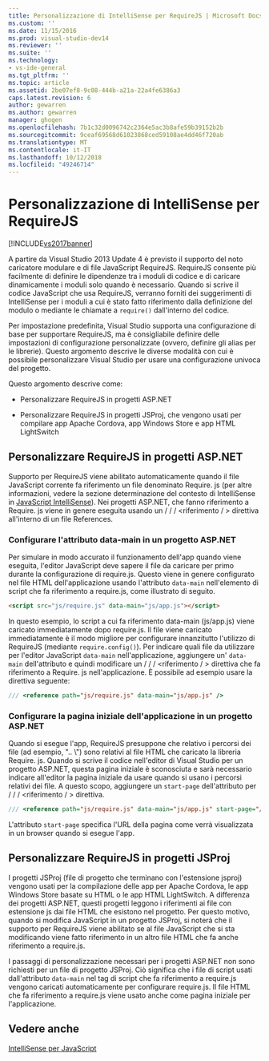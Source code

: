 ```yaml
---
title: Personalizzazione di IntelliSense per RequireJS | Microsoft Docs
ms.custom: ''
ms.date: 11/15/2016
ms.prod: visual-studio-dev14
ms.reviewer: ''
ms.suite: ''
ms.technology:
- vs-ide-general
ms.tgt_pltfrm: ''
ms.topic: article
ms.assetid: 2be07ef8-9c08-444b-a21a-22a4fe6386a3
caps.latest.revision: 6
author: gewarren
ms.author: gewarren
manager: ghogen
ms.openlocfilehash: 7b1c32d0096742c2364e5ac3b8afe59b39152b2b
ms.sourcegitcommit: 9ceaf69568d61023868ced59108ae4dd46f720ab
ms.translationtype: MT
ms.contentlocale: it-IT
ms.lasthandoff: 10/12/2018
ms.locfileid: "49246714"
---
```

# <a name="customizing-intellisense-for-requirejs"></a>Personalizzazione di IntelliSense per RequireJS
[!INCLUDE[vs2017banner](../includes/vs2017banner.md)]

A partire da Visual Studio 2013 Update 4 è previsto il supporto del noto caricatore modulare e di file JavaScript RequireJS. RequireJS consente più facilmente di definire le dipendenze tra i moduli di codice e di caricare dinamicamente i moduli solo quando è necessario. Quando si scrive il codice JavaScript che usa RequireJS, verranno forniti dei suggerimenti di IntelliSense per i moduli a cui è stato fatto riferimento dalla definizione del modulo o mediante le chiamate a `require()` dall'interno del codice.  
  
 Per impostazione predefinita, Visual Studio supporta una configurazione di base per supportare RequireJS, ma è consigliabile definire delle impostazioni di configurazione personalizzate (ovvero, definire gli alias per le librerie). Questo argomento descrive le diverse modalità con cui è possibile personalizzare Visual Studio per usare una configurazione univoca del progetto.  
  
 Questo argomento descrive come:  
  
-   Personalizzare RequireJS in progetti ASP.NET  
  
-   Personalizzare RequireJS in progetti JSProj, che vengono usati per compilare app Apache Cordova, app Windows Store e app HTML LightSwitch  
  
## <a name="customize-requirejs-in-aspnet-projects"></a>Personalizzare RequireJS in progetti ASP.NET  
 Supporto per RequireJS viene abilitato automaticamente quando il file JavaScript corrente fa riferimento un file denominato Require. js (per altre informazioni, vedere la sezione determinazione del contesto di IntelliSense in [JavaScript IntelliSense](../ide/javascript-intellisense.md)). Nei progetti ASP.NET, che fanno riferimento a Require. js viene in genere eseguita usando un / / / \<riferimento / > direttiva all'interno di un file References.  
  
### <a name="configure-the-data-main-attribute-in-an-aspnet-project"></a>Configurare l'attributo data-main in un progetto ASP.NET  
 Per simulare in modo accurato il funzionamento dell'app quando viene eseguita, l'editor JavaScript deve sapere il file da caricare per primo durante la configurazione di require.js. Questo viene in genere configurato nel file HTML dell'applicazione usando l'attributo `data-main` nell'elemento di script che fa riferimento a require.js, come illustrato di seguito.  
  
```html  
<script src="js/require.js" data-main="js/app.js"></script>  
```  
  
 In questo esempio, lo script a cui fa riferimento data-main (js/app.js) viene caricato immediatamente dopo require.js. Il file viene caricato immediatamente è il modo migliore per configurare innanzitutto l'utilizzo di RequireJS (mediante `require.config()`). Per indicare quali file da utilizzare per l'editor JavaScript `data-main` nell'applicazione, aggiungere un' `data-main` dell'attributo e quindi modificare un / / / \<riferimento / > direttiva che fa riferimento a Require. js nell'applicazione. È possibile ad esempio usare la direttiva seguente:  
  
```javascript  
/// <reference path="js/require.js" data-main="js/app.js" />  
```  
  
### <a name="configure-the-application-start-page-in-an-aspnet-project"></a>Configurare la pagina iniziale dell'applicazione in un progetto ASP.NET  
 Quando si esegue l'app, RequireJS presuppone che relativo i percorsi dei file (ad esempio, ".. \\") sono relativi al file HTML che caricato la libreria Require. js. Quando si scrive il codice nell'editor di Visual Studio per un progetto ASP.NET, questa pagina iniziale è sconosciuta e sarà necessario indicare all'editor la pagina iniziale da usare quando si usano i percorsi relativi dei file. A questo scopo, aggiungere un `start-page` dell'attributo per / / / \<riferimento / > direttiva.  
  
```javascript  
/// <reference path="js/require.js" data-main="js/app.js" start-page="/app/index.html" />  
```  
  
 L'attributo `start-page` specifica l'URL della pagina come verrà visualizzata in un browser quando si esegue l'app.  
  
## <a name="customize-requirejs-in-jsproj-projects"></a>Personalizzare RequireJS in progetti JSProj  
 I progetti JSProj (file di progetto che terminano con l'estensione jsproj) vengono usati per la compilazione delle app per Apache Cordova, le app Windows Store basate su HTML o le app HTML LightSwitch. A differenza dei progetti ASP.NET, questi progetti leggono i riferimenti ai file con estensione js dai file HTML che esistono nel progetto. Per questo motivo, quando si modifica JavaScript in un progetto JSProj, si noterà che il supporto per RequireJS viene abilitato se al file JavaScript che si sta modificando viene fatto riferimento in un altro file HTML che fa anche riferimento a require.js.  
  
 I passaggi di personalizzazione necessari per i progetti ASP.NET non sono richiesti per un file di progetto JSProj. Ciò significa che i file di script usati dall'attributo `data-main` nel tag di script che fa riferimento a require.js vengono caricati automaticamente per configurare require.js. Il file HTML che fa riferimento a require.js viene usato anche come pagina iniziale per l'applicazione.  
  
## <a name="see-also"></a>Vedere anche  
 [IntelliSense per JavaScript](../ide/javascript-intellisense.md)



